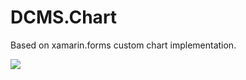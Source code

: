 # DCMS.Chart
Based on xamarin.forms custom chart implementation.

<img src="https://github.com/dorisoy/DCMS.Chart/blob/master/Screenshot.jpg"/>
